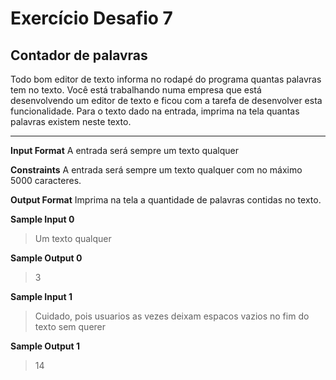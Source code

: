 # Exercício Desafio 7

## Contador de palavras

Todo bom editor de texto informa no rodapé do programa quantas palavras tem no texto. Você está trabalhando numa empresa que está desenvolvendo um editor de texto e ficou com a tarefa de desenvolver esta funcionalidade. Para o texto dado na entrada, imprima na tela quantas palavras existem neste texto.

---

**Input Format**
A entrada será sempre um texto qualquer

**Constraints**
A entrada será sempre um texto qualquer com no máximo 5000 caracteres.

**Output Format**
Imprima na tela a quantidade de palavras contidas no texto.

**Sample Input 0**

> Um texto qualquer

**Sample Output 0**

> 3

**Sample Input 1**

> Cuidado, pois usuarios as vezes deixam espacos vazios no fim do texto sem querer

**Sample Output 1**

> 14
